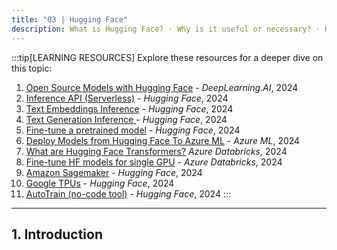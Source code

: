 ```yaml
---
title: "03 | Hugging Face"
description: What is Hugging Face? · Why is it useful or necessary? · How do you get started? · What are the best practices? · What are the challenges?
---
```



:::tip[LEARNING RESOURCES]
Explore these resources for a deeper dive on this topic:
1. [Open Source Models with Hugging Face](https://www.deeplearning.ai/short-courses/open-source-models-hugging-face/) - _DeepLearning.AI_, 2024
1. [Inference API (Serverless)](https://huggingface.co/docs/api-inference/en/index) - _Hugging Face_, 2024
1. [Text Embeddings Inference](https://huggingface.co/docs/text-embeddings-inference/index) - _Hugging Face_, 2024
1. [Text Generation Inference
](https://huggingface.co/docs/text-generation-inference/index) - _Hugging Face_, 2024
1. [Fine-tune a pretrained model](https://huggingface.co/docs/transformers/main/en/training) - _Hugging Face_, 2024
1. [Deploy Models from Hugging Face To Azure ML](https://learn.microsoft.com/en-us/azure/machine-learning/how-to-deploy-models-from-huggingface?view=azureml-api-2) - _Azure ML_, 2024
1. [What are Hugging Face Transformers?](https://learn.microsoft.com/en-us/azure/databricks/machine-learning/train-model/huggingface/) _Azure Databricks_, 2024
1. [Fine-tune HF models for single GPU](https://learn.microsoft.com/en-us/azure/databricks/machine-learning/train-model/huggingface/fine-tune-model) - _Azure Databricks_, 2024
1. [Amazon Sagemaker](https://huggingface.co/docs/sagemaker/index) - _Hugging Face_, 2024
1. [Google TPUs](https://huggingface.co/docs/optimum-tpu/index) - _Hugging Face_, 2024
1. [AutoTrain (no-code tool)](https://huggingface.co/docs/autotrain/index) - _Hugging Face_, 2024
:::

---

## 1. Introduction

